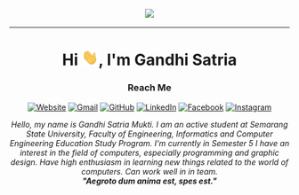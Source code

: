 <p align="center">
  <img src="https://media.tenor.com/5MLsXqKX6jgAAAAi/cat-kitty.gif" height="200"/>
</p>
<hr>
<h1 align="center">Hi <img src="https://raw.githubusercontent.com/ABSphreak/ABSphreak/master/gifs/Hi.gif" width="30px">, I'm Gandhi Satria</h1>
<h3 align="center">Reach Me</h3>
<p align="center">
<p align="center">
  <a href="https://gndhstr.vercel.app/"><img src="https://img.icons8.com/bubbles/50/000000/web.png" alt="Website"/></a>
	<a href="mailto:ghandisatria@gmail.com"><img src="https://img.icons8.com/bubbles/50/000000/gmail.png" alt="Gmail"/></a>
	<a href="https://github.com/gndhstr"><img src="https://img.icons8.com/bubbles/50/000000/github.png" alt="GitHub"/></a>
	<a href="https://linkedin.com/in/gndhstr"><img src="https://img.icons8.com/bubbles/50/000000/linkedin.png" alt="LinkedIn"/></a>
	<a href="https://www.facebook.com/gndhstr"><img src="https://img.icons8.com/bubbles/50/000000/facebook-new.png" alt="Facebook"/></a>
	<a href="https://instagram.com/gndhstr"><img src="https://img.icons8.com/bubbles/50/000000/instagram.png" alt="Instagram"/></a>
</p>
</p>
</p>



<p align="center">
  <em>
    Hello, my name is Gandhi Satria Mukti. I am an active student at Semarang State University, Faculty of Engineering, Informatics and Computer Engineering Education Study Program. I'm currently in Semester 5
    I have an interest in the field of computers, especially programming and graphic design. Have high enthusiasm in learning new things related to the world of computers. Can work well in in team.
  </em> 
  <br>
<b><i>"Aegroto dum anima est, spes est."</i></b>
</p>
 
